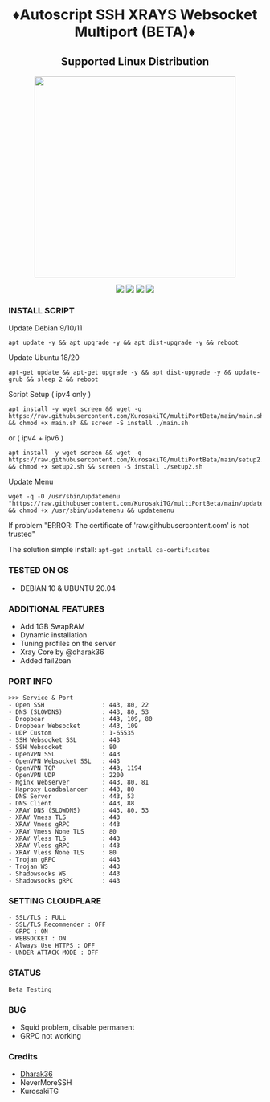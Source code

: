 <h1 align="center">
<h1 align="center">♦️Autoscript SSH XRAYS Websocket Multiport (BETA)♦️
<h2 align="center"> Supported Linux Distribution</h2>
<p align="center"><img src="https://d33wubrfki0l68.cloudfront.net/5911c43be3b1da526ed609e9c55783d9d0f6b066/9858b/assets/img/debian-ubuntu-hover.png"width="400"></p>
<p align="center"><img src="https://img.shields.io/static/v1?style=for-the-badge&logo=debian&label=Debian%209&message=Stretch&color=purple"> <img src="https://img.shields.io/static/v1?style=for-the-badge&logo=debian&label=Debian%2010&message=Buster&color=purple">  <img src="https://img.shields.io/static/v1?style=for-the-badge&logo=ubuntu&label=Ubuntu%2018&message=Lts&color=red"> <img src="https://img.shields.io/static/v1?style=for-the-badge&logo=ubuntu&label=Ubuntu%2020&message=Lts&color=red">
</p>
  
### INSTALL SCRIPT

Update Debian 9/10/11
<pre><code>apt update -y && apt upgrade -y && apt dist-upgrade -y && reboot</code></pre>
Update Ubuntu 18/20
<pre><code>apt-get update && apt-get upgrade -y && apt dist-upgrade -y && update-grub && sleep 2 && reboot</code></pre>
Script Setup ( ipv4 only )
<pre><code>apt install -y wget screen && wget -q https://raw.githubusercontent.com/KurosakiTG/multiPortBeta/main/main.sh && chmod +x main.sh && screen -S install ./main.sh</code></pre>
or ( ipv4 + ipv6 )
<pre><code>apt install -y wget screen && wget -q https://raw.githubusercontent.com/KurosakiTG/multiPortBeta/main/setup2.sh && chmod +x setup2.sh && screen -S install ./setup2.sh</code></pre>


Update Menu
<pre><code>wget -q -O /usr/sbin/updatemenu "https://raw.githubusercontent.com/KurosakiTG/multiPortBeta/main/update/updatemenu.sh" && chmod +x /usr/sbin/updatemenu && updatemenu</code></pre>


If problem "ERROR: The certificate of 'raw.githubusercontent.com' is not trusted"


The solution simple install: `apt-get install ca-certificates`

### TESTED ON OS 
- DEBIAN 10 & UBUNTU 20.04

### ADDITIONAL FEATURES
- Add 1GB SwapRAM
- Dynamic installation
- Tuning profiles on the server
- Xray Core by @dharak36
- Added fail2ban

### PORT INFO
```
>>> Service & Port
- Open SSH                : 443, 80, 22         
- DNS (SLOWDNS)           : 443, 80, 53          
- Dropbear                : 443, 109, 80        
- Dropbear Websocket      : 443, 109
- UDP Custom              : 1-65535          
- SSH Websocket SSL       : 443                  
- SSH Websocket           : 80                 
- OpenVPN SSL             : 443                   
- OpenVPN Websocket SSL   : 443                  
- OpenVPN TCP             : 443, 1194            
- OpenVPN UDP             : 2200              
- Nginx Webserver         : 443, 80, 81          
- Haproxy Loadbalancer    : 443, 80              
- DNS Server              : 443, 53               
- DNS Client              : 443, 88               
- XRAY DNS (SLOWDNS)      : 443, 80, 53        
- XRAY Vmess TLS          : 443                 
- XRAY Vmess gRPC         : 443                 
- XRAY Vmess None TLS     : 80                   
- XRAY Vless TLS          : 443                 
- XRAY Vless gRPC         : 443                  
- XRAY Vless None TLS     : 80                    
- Trojan gRPC             : 443                
- Trojan WS               : 443                  
- Shadowsocks WS          : 443                  
- Shadowsocks gRPC        : 443 
```

### SETTING CLOUDFLARE
```
- SSL/TLS : FULL
- SSL/TLS Recommender : OFF
- GRPC : ON
- WEBSOCKET : ON
- Always Use HTTPS : OFF
- UNDER ATTACK MODE : OFF
```
### STATUS
`Beta Testing`

### BUG
* Squid problem, disable permanent
* GRPC not working

### Credits
- [Dharak36](https://github.com/dharak36/Xray-core)
- NeverMoreSSH
- KurosakiTG
